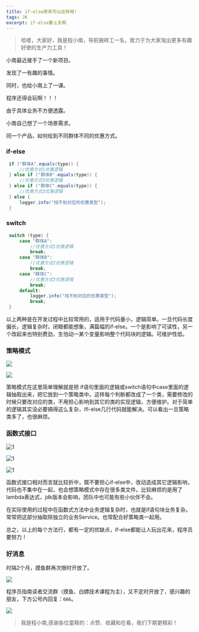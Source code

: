 ```yaml
---
title: if-else原来可以这样用!
tags: JK
excerpt: if-else要上天啊
---
```

> 哈喽，大家好，我是程小南，导航搬砖工一名，致力于为大家淘出更多有趣好使的生产力工具！



 小南最近接手了一个新项目。

发现了一有趣的事情。

同时，也给小南上了一课。

程序还得会玩啊！！！

由于具体业务不方便透露。

小南自己想了一个场景需求。

同一个产品，如何给到不同群体不同的优惠方式。

### if-else

```java
 if ("群体A".equals(type)) {
     //优惠方式1优惠逻辑
 } else if ("群体B".equals(type)) {
     //优惠方式3优惠逻辑
 } else if ("群体C".equals(type)) {
     //优惠方式3优惠逻辑
 } else {
     logger.info("找不到对应的优惠类型");
 }
```

### switch

```java
 switch (type) {
     case "群体A":
         //优惠方式1优惠逻辑
         break;
     case "群体B":
         //优惠方式2优惠逻辑
         break;
     case "群体C":
         //优惠方式3优惠逻辑
         break;
     default:
         logger.info("找不到对应的优惠类型");
         break;
 }
```

以上两种是在开发过程中比较常用的，适用于代码量小，逻辑简单。一旦代码长度偏长，逻辑复杂时，闭眼都能想象，满篇幅的if-else。一个是影响了可读性，另一个改起来也特别费劲，生怕动一某个变量影响整个代码块的逻辑。可维护性低。

### 策略模式

![](https://navtool.gitee.io/blog/assets/imgs/20221023/1.png)



![](https://navtool.gitee.io/blog/assets/imgs/20221023/2.png)

策略模式在这里简单理解就是把 if语句里面的逻辑或switch语句中case里面的逻辑抽取出来，把它放到一个策略类中。这样每个判断都改成了一个类，需要修改的时候只要改对应的类，不用担心影响到其它的类的实现逻辑，方便维护。对于简单的逻辑其实没必要搞得这么复杂，ifl-else几行代码就能解决。可以看出一旦策略类多了，也很麻烦。

### 函数式接口

![1](https://navtool.gitee.io/blog/assets/imgs/20221023/3.png)

![1](https://navtool.gitee.io/blog/assets/imgs/20221023/4.png)

![1](https://navtool.gitee.io/blog/assets/imgs/20221023/5.png)

函数式接口相对而言就比较折中，既不要担心if-else中，改动造成其它逻辑影响，代码也不集中在一起，也会想策略模式中存在很多类文件。比较麻烦的是用了lambda表达式，jdk版本会影响，团队中也可能有些小伙伴不会。

在实际使用的过程中在函数式方法中业务逻辑复杂时，也就是if语句块业务复杂。常常把这部分抽取除独立的业务Service。也常配合好策略类一起用。

总之，以上的每个方法行，都有一定的优缺点，if-else都能让人玩出花来，程序员要努力！

### 好消息

时隔2个月，摸鱼群再次限时开放了。

![](https://navtool.gitee.io/blog/assets/imgs/20221027/111.jpg)

程序员指南读者交流群（摸鱼、白嫖技术课程为主），又不定时开放了，感兴趣的朋友，下方公号内回复：`666`。

![](https://navtool.gitee.io/blog/assets/imgs/erweima.jpg)

>  我是程小南,感谢各位童鞋的：点赞、收藏和在看，我们下期更精彩！
